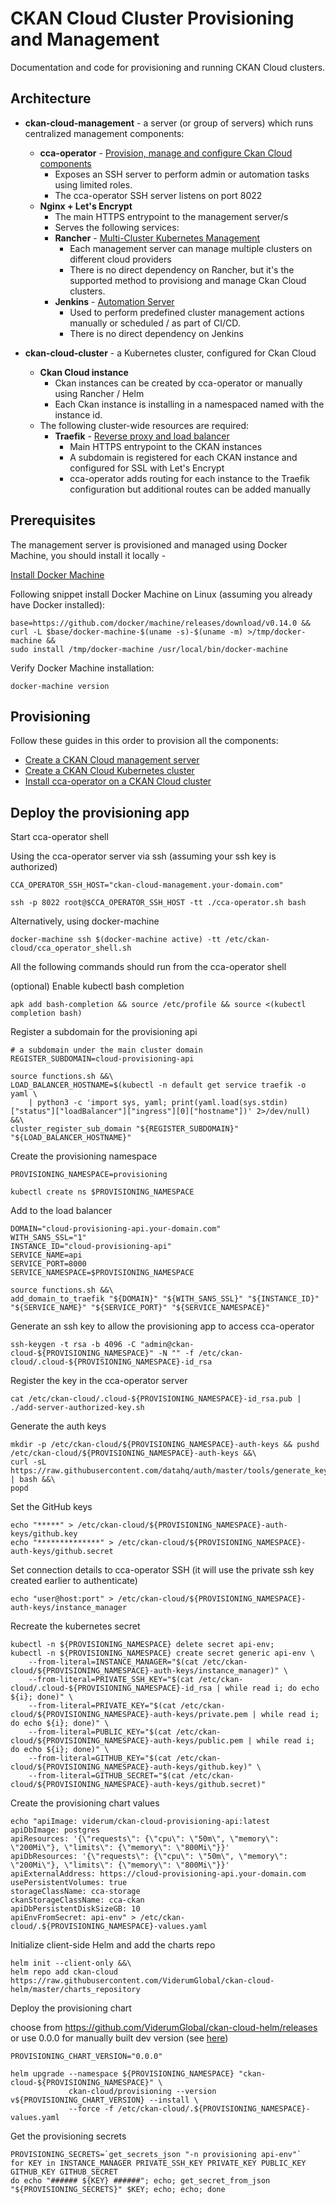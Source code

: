 # CKAN Cloud Cluster Provisioning and Management

Documentation and code for provisioning and running CKAN Cloud clusters.

## Architecture

* **ckan-cloud-management** - a server (or group of servers) which runs centralized management components:
  * **cca-operator** - [Provision, manage and configure Ckan Cloud components](https://github.com/ViderumGlobal/ckan-cloud-docker/blob/master/cca-operator/README.md)
    * Exposes an SSH server to perform admin or automation tasks using limited roles.
    * The cca-operator SSH server listens on port 8022
  * **Nginx + Let's Encrypt**
    * The main HTTPS entrypoint to the management server/s
    * Serves the following services:
    * **Rancher** - [Multi-Cluster Kubernetes Management](https://rancher.com/)
      * Each management server can manage multiple clusters on different cloud providers
      * There is no direct dependency on Rancher, but it's the supported method to provisiong and manage Ckan Cloud clusters.
    * **Jenkins** - [Automation Server](https://jenkins.io/)
      * Used to perform predefined cluster management actions manually or scheduled / as part of CI/CD.
      * There is no direct dependency on Jenkins

* **ckan-cloud-cluster** - a Kubernetes cluster, configured for Ckan Cloud
  * **Ckan Cloud instance**
    * Ckan instances can be created by cca-operator or manually using Rancher / Helm
    * Each Ckan instance is installing in a namespaced named with the instance id.
  * The following cluster-wide resources are required:
    * **Traefik** - [Reverse proxy and load balancer](https://docs.traefik.io/)
      * Main HTTPS entrypoint to the CKAN instances
      * A subdomain is registered for each CKAN instance and configured for SSL with Let's Encrypt
      * cca-operator adds routing for each instance to the Traefik configuration but additional routes can be added manually

## Prerequisites

The management server is provisioned and managed using Docker Machine, you should install it locally -

[Install Docker Machine](https://docs.docker.com/machine/install-machine/)

Following snippet install Docker Machine on Linux (assuming you already have Docker installed):

```
base=https://github.com/docker/machine/releases/download/v0.14.0 &&
curl -L $base/docker-machine-$(uname -s)-$(uname -m) >/tmp/docker-machine &&
sudo install /tmp/docker-machine /usr/local/bin/docker-machine
```

Verify Docker Machine installation:

```
docker-machine version
```

## Provisioning

Follow these guides in this order to provision all the components:

* [Create a CKAN Cloud management server](docs/MANAGEMENT.md)
* [Create a CKAN Cloud Kubernetes cluster](docs/CLUSTER.md)
* [Install cca-operator on a CKAN Cloud cluster](docs/CCA_OPERATOR.md)

## Deploy the provisioning app

Start cca-operator shell

Using the cca-operator server via ssh (assuming your ssh key is authorized)

```
CCA_OPERATOR_SSH_HOST="ckan-cloud-management.your-domain.com"

ssh -p 8022 root@$CCA_OPERATOR_SSH_HOST -tt ./cca-operator.sh bash
```

Alternatively, using docker-machine

```
docker-machine ssh $(docker-machine active) -tt /etc/ckan-cloud/cca_operator_shell.sh
```

All the following commands should run from the cca-operator shell

(optional) Enable kubectl bash completion

```
apk add bash-completion && source /etc/profile && source <(kubectl completion bash)
```

Register a subdomain for the provisioning api

```
# a subdomain under the main cluster domain
REGISTER_SUBDOMAIN=cloud-provisioning-api

source functions.sh &&\
LOAD_BALANCER_HOSTNAME=$(kubectl -n default get service traefik -o yaml \
    | python3 -c 'import sys, yaml; print(yaml.load(sys.stdin)["status"]["loadBalancer"]["ingress"][0]["hostname"])' 2>/dev/null) &&\
cluster_register_sub_domain "${REGISTER_SUBDOMAIN}" "${LOAD_BALANCER_HOSTNAME}"
```

Create the provisioning namespace

```
PROVISIONING_NAMESPACE=provisioning

kubectl create ns $PROVISIONING_NAMESPACE
```

Add to the load balancer

```
DOMAIN="cloud-provisioning-api.your-domain.com"
WITH_SANS_SSL="1"
INSTANCE_ID="cloud-provisioning-api"
SERVICE_NAME=api
SERVICE_PORT=8000
SERVICE_NAMESPACE=$PROVISIONING_NAMESPACE

source functions.sh &&\
add_domain_to_traefik "${DOMAIN}" "${WITH_SANS_SSL}" "${INSTANCE_ID}" "${SERVICE_NAME}" "${SERVICE_PORT}" "${SERVICE_NAMESPACE}"
```

Generate an ssh key to allow the provisioning app to access cca-operator

```
ssh-keygen -t rsa -b 4096 -C "admin@ckan-cloud-${PROVISIONING_NAMESPACE}" -N "" -f /etc/ckan-cloud/.cloud-${PROVISIONING_NAMESPACE}-id_rsa
```

Register the key in the cca-operator server

```
cat /etc/ckan-cloud/.cloud-${PROVISIONING_NAMESPACE}-id_rsa.pub | ./add-server-authorized-key.sh
```

Generate the auth keys

```
mkdir -p /etc/ckan-cloud/${PROVISIONING_NAMESPACE}-auth-keys && pushd /etc/ckan-cloud/${PROVISIONING_NAMESPACE}-auth-keys &&\
curl -sL https://raw.githubusercontent.com/datahq/auth/master/tools/generate_key_pair.sh | bash &&\
popd
```

Set the GitHub keys

```
echo "*****" > /etc/ckan-cloud/${PROVISIONING_NAMESPACE}-auth-keys/github.key
echo "**************" > /etc/ckan-cloud/${PROVISIONING_NAMESPACE}-auth-keys/github.secret
```

Set connection details to cca-operator SSH (it will use the private ssh key created earlier to authenticate)

```
echo "user@host:port" > /etc/ckan-cloud/${PROVISIONING_NAMESPACE}-auth-keys/instance_manager
```

Recreate the kubernetes secret

```
kubectl -n ${PROVISIONING_NAMESPACE} delete secret api-env;
kubectl -n ${PROVISIONING_NAMESPACE} create secret generic api-env \
    --from-literal=INSTANCE_MANAGER="$(cat /etc/ckan-cloud/${PROVISIONING_NAMESPACE}-auth-keys/instance_manager)" \
    --from-literal=PRIVATE_SSH_KEY="$(cat /etc/ckan-cloud/.cloud-${PROVISIONING_NAMESPACE}-id_rsa | while read i; do echo ${i}; done)" \
    --from-literal=PRIVATE_KEY="$(cat /etc/ckan-cloud/${PROVISIONING_NAMESPACE}-auth-keys/private.pem | while read i; do echo ${i}; done)" \
    --from-literal=PUBLIC_KEY="$(cat /etc/ckan-cloud/${PROVISIONING_NAMESPACE}-auth-keys/public.pem | while read i; do echo ${i}; done)" \
    --from-literal=GITHUB_KEY="$(cat /etc/ckan-cloud/${PROVISIONING_NAMESPACE}-auth-keys/github.key)" \
    --from-literal=GITHUB_SECRET="$(cat /etc/ckan-cloud/${PROVISIONING_NAMESPACE}-auth-keys/github.secret)"
```

Create the provisioning chart values

```
echo "apiImage: viderum/ckan-cloud-provisioning-api:latest
apiDbImage: postgres
apiResources: '{\"requests\": {\"cpu\": \"50m\", \"memory\": \"200Mi\"}, \"limits\": {\"memory\": \"800Mi\"}}'
apiDbResources: '{\"requests\": {\"cpu\": \"50m\", \"memory\": \"200Mi\"}, \"limits\": {\"memory\": \"800Mi\"}}'
apiExternalAddress: https://cloud-provisioning-api.your-domain.com
usePersistentVolumes: true
storageClassName: cca-storage
ckanStorageClassName: cca-ckan
apiDbPersistentDiskSizeGB: 10
apiEnvFromSecret: api-env" > /etc/ckan-cloud/.${PROVISIONING_NAMESPACE}-values.yaml
```

Initialize client-side Helm and add the charts repo

```
helm init --client-only &&\
helm repo add ckan-cloud https://raw.githubusercontent.com/ViderumGlobal/ckan-cloud-helm/master/charts_repository
```

Deploy the provisioning chart

choose from https://github.com/ViderumGlobal/ckan-cloud-helm/releases
or use 0.0.0 for manually built dev version (see [here](https://github.com/ViderumGlobal/ckan-cloud-helm/blob/master/CONTRIBUTING.md#updating-the-helm-charts-repo-for-development))

```
PROVISIONING_CHART_VERSION="0.0.0"

helm upgrade --namespace ${PROVISIONING_NAMESPACE} "ckan-cloud-${PROVISIONING_NAMESPACE}" \
             ckan-cloud/provisioning --version v${PROVISIONING_CHART_VERSION} --install \
             --force -f /etc/ckan-cloud/.${PROVISIONING_NAMESPACE}-values.yaml
```

Get the provisioning secrets

```
PROVISIONING_SECRETS=`get_secrets_json "-n provisioning api-env"`
for KEY in INSTANCE_MANAGER PRIVATE_SSH_KEY PRIVATE_KEY PUBLIC_KEY GITHUB_KEY GITHUB_SECRET
do echo "###### ${KEY} ######"; echo; get_secret_from_json "${PROVISIONING_SECRETS}" $KEY; echo; echo; done
```
